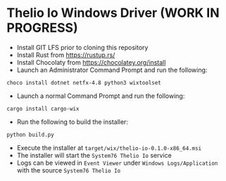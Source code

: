 # Thelio Io Windows Driver (WORK IN PROGRESS)

- Install GIT LFS prior to cloning this repository
- Install Rust from https://rustup.rs/
- Install Chocolaty from https://chocolatey.org/install
- Launch an Administrator Command Prompt and run the following:
```
choco install dotnet netfx-4.8 python3 wixtoolset
```
- Launch a normal Command Prompt and run the following:
```
cargo install cargo-wix
```
- Run the following to build the installer:
```
python build.py
```
- Execute the installer at `target/wix/thelio-io-0.1.0-x86_64.msi`
- The installer will start the `System76 Thelio Io` service
- Logs can be viewed in `Event Viewer` under `Windows Logs/Application` with the
  source `System76 Thelio Io`
